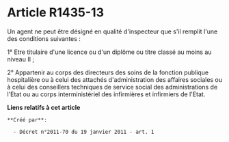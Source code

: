 # Article R1435-13

Un agent ne peut être désigné en qualité d'inspecteur que s'il remplit l'une des conditions suivantes : 

1° Etre titulaire d'une licence ou d'un diplôme ou titre classé au moins au niveau II ; 

2° Appartenir au corps des directeurs des soins de la fonction publique hospitalière ou à celui des attachés d'administration
des affaires sociales ou à celui des conseillers techniques de service social des administrations de l'Etat ou au corps
interministériel des infirmières et infirmiers de l'Etat.

**Liens relatifs à cet article**

	**Créé par**:

	  - Décret n°2011-70 du 19 janvier 2011 - art. 1
